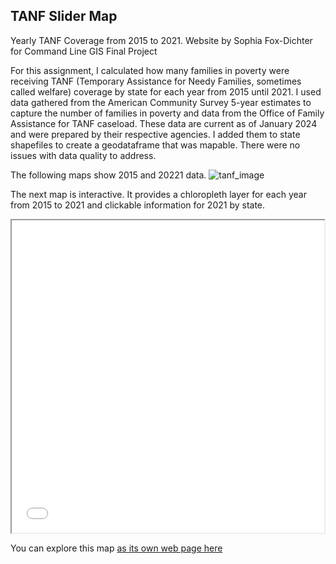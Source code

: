 ## TANF Slider Map

Yearly TANF Coverage from 2015 to 2021.
Website by Sophia Fox-Dichter for Command Line GIS Final Project

For this assignment, I calculated how many families in poverty were receiving TANF (Temporary Assistance for Needy Families, sometimes called welfare) coverage by state for each year from 2015 until 2021. I used data gathered from the American Community Survey 5-year estimates to capture the number of families in poverty and data from the Office of Family Assistance for TANF caseload. These data are current as of January 2024 and were prepared by their respective agencies. I added them to state shapefiles to create a geodataframe that was mapable. There were no issues with data quality to address. 

The following maps show 2015 and 20221 data.
![tanf_image](https://github.com/sophiafoxdichter/clgis/assets/166635903/88aaba6c-d8e6-4ae0-852e-44cdcb4214d1)

The next map is interactive. It provides a chloropleth layer for each year from 2015 to 2021 and clickable information for 2021 by state.
<iframe src="map.html" height="500" width="500"></iframe>

You can explore this map [as its own web page here](map.html)
